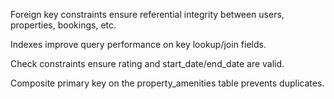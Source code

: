 Foreign key constraints ensure referential integrity between users, properties, bookings, etc.

Indexes improve query performance on key lookup/join fields.

Check constraints ensure rating and start_date/end_date are valid.

Composite primary key on the property_amenities table prevents duplicates.
